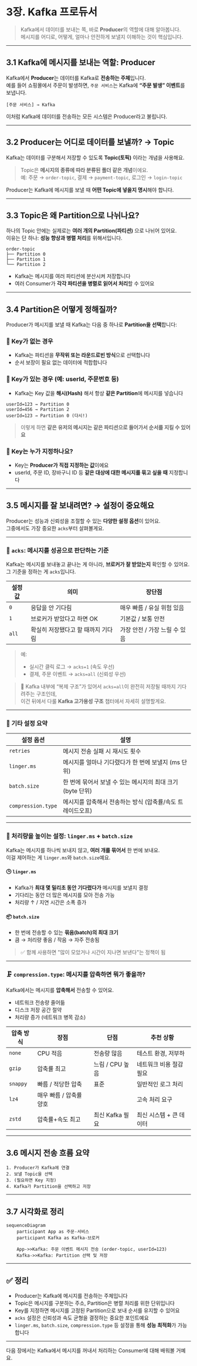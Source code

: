 # 3장. Kafka 프로듀서

> Kafka에서 데이터를 보내는 쪽, 바로 **Producer**의 역할에 대해 알아봅니다.  
> 메시지를 어디로, 어떻게, 얼마나 안전하게 보낼지 이해하는 것이 핵심입니다.

---

## 3.1 Kafka에 메시지를 보내는 역할: Producer

Kafka에서 **Producer**는 데이터를 Kafka로 **전송하는 주체**입니다.  
예를 들어 쇼핑몰에서 주문이 발생하면, `주문 서비스`는 Kafka에 **“주문 발생” 이벤트**를 보냅니다.

```
[주문 서비스] → Kafka
```

이처럼 Kafka에 데이터를 전송하는 모든 시스템은 Producer라고 불립니다.

---

## 3.2 Producer는 어디로 데이터를 보낼까? → Topic

Kafka는 데이터를 구분해서 저장할 수 있도록 **Topic(토픽)** 이라는 개념을 사용해요.

> Topic은 **메시지의 종류에 따라 분류된 폴더 같은 개념**이에요.  
> 예: 주문 → `order-topic`, 결제 → `payment-topic`, 로그인 → `login-topic`

Producer는 Kafka에 메시지를 보낼 때 **어떤 Topic에 넣을지 명시**해야 합니다.

---

## 3.3 Topic은 왜 Partition으로 나뉘나요?

하나의 Topic 안에는 실제로는 **여러 개의 Partition(파티션)** 으로 나뉘어 있어요.  
이유는 단 하나: **성능 향상과 병렬 처리**를 위해서입니다.

```
order-topic
├── Partition 0
├── Partition 1
└── Partition 2
```

- Kafka는 메시지를 여러 파티션에 분산시켜 저장합니다  
- 여러 Consumer가 **각각 파티션을 병렬로 읽어서 처리**할 수 있어요

---

## 3.4 Partition은 어떻게 정해질까?

Producer가 메시지를 보낼 때 Kafka는 다음 중 하나로 **Partition을 선택**합니다:

### 🔸 Key가 없는 경우
- Kafka는 파티션을 **무작위 또는 라운드로빈 방식**으로 선택합니다
- 순서 보장이 필요 없는 데이터에 적합합니다

### 🔸 Key가 있는 경우 (예: userId, 주문번호 등)
- Kafka는 Key 값을 **해시(Hash)** 해서 항상 **같은 Partition**에 메시지를 넣습니다

```
userId=123 → Partition 0  
userId=456 → Partition 2  
userId=123 → Partition 0 (다시!)
```

> 이렇게 하면 **같은 유저의 메시지는 같은 파티션으로 들어가서 순서를 지킬 수 있어요**

### 👀 Key는 누가 지정하나요?
- Key는 **Producer가 직접 지정하는 값**이에요
- userId, 주문 ID, 장바구니 ID 등 **같은 대상에 대한 메시지를 묶고 싶을 때** 지정합니다

---

## 3.5 메시지를 잘 보내려면? → 설정이 중요해요

Producer는 성능과 신뢰성을 조절할 수 있는 **다양한 설정 옵션**이 있어요.  
그중에서도 가장 중요한 `acks`부터 살펴볼게요.

---

### 📌 `acks`: 메시지를 성공으로 판단하는 기준

Kafka는 메시지를 보내놓고 끝나는 게 아니라, **브로커가 잘 받았는지** 확인할 수 있어요.  
그 기준을 정하는 게 `acks`입니다.

| 설정값 | 의미 | 장단점 |
|--------|------|--------|
| `0` | 응답을 안 기다림 | 매우 빠름 / 유실 위험 있음 |
| `1` | 브로커가 받았다고 하면 OK | 기본값 / 보통 안전 |
| `all` | 확실히 저장됐다고 할 때까지 기다림 | 가장 안전 / 가장 느릴 수 있음 |

> 예:  
> - 실시간 클릭 로그 → `acks=1` (속도 우선)  
> - 결제, 주문 이벤트 → `acks=all` (신뢰성 우선)

> 💬 Kafka 내부에 “복제 구조”가 있어서 `acks=all`이 완전히 저장될 때까지 기다려주는 구조인데,  
> 이건 뒤에서 다룰 **Kafka 고가용성 구조** 챕터에서 자세히 설명할게요.

---

### 🔧 기타 설정 요약

| 설정 옵션 | 설명 |
|-----------|------|
| `retries` | 메시지 전송 실패 시 재시도 횟수 |
| `linger.ms` | 메시지를 얼마나 기다렸다가 한 번에 보낼지 (ms 단위) |
| `batch.size` | 한 번에 묶어서 보낼 수 있는 메시지의 최대 크기 (byte 단위) |
| `compression.type` | 메시지를 압축해서 전송하는 방식 (압축률/속도 트레이드오프)

---

### 📌 처리량을 높이는 설정: `linger.ms` + `batch.size`

Kafka는 메시지를 하나씩 보내지 않고, **여러 개를 묶어서** 한 번에 보내요.  
이걸 제어하는 게 `linger.ms`와 `batch.size`예요.

#### 🕒 `linger.ms`

- Kafka가 **최대 몇 밀리초 동안 기다렸다가** 메시지를 보낼지 결정  
- 기다리는 동안 더 많은 메시지를 모아 전송 가능  
- 처리량 ↑ / 지연 시간은 소폭 증가

#### 📦 `batch.size`

- 한 번에 전송할 수 있는 **묶음(batch)의 최대 크기**  
- 큼 → 처리량 좋음 / 작음 → 자주 전송됨

> ✅ 함께 사용하면 "많이 모았거나 시간이 지나면 보낸다"는 정책이 됨

---

### 🗜️ `compression.type`: 메시지를 압축하면 뭐가 좋을까?

Kafka에서는 메시지를 **압축해서** 전송할 수 있어요.

- 네트워크 전송량 줄어듦  
- 디스크 저장 공간 절약  
- 처리량 증가 (네트워크 병목 감소)

| 압축 방식 | 장점 | 단점 | 추천 상황 |
|-----------|------|------|------------|
| `none` | CPU 적음 | 전송량 많음 | 테스트 환경, 저부하 |
| `gzip` | 압축률 최고 | 느림 / CPU 높음 | 네트워크 비용 절감 필요 |
| `snappy` | 빠름 / 적당한 압축 | 표준 | 일반적인 로그 처리 |
| `lz4` | 매우 빠름 / 압축률 양호 | | 고속 처리 요구 |
| `zstd` | 압축률+속도 최고 | 최신 Kafka 필요 | 최신 시스템 + 큰 데이터 |

---

## 3.6 메시지 전송 흐름 요약

```
1. Producer가 Kafka에 연결
2. 보낼 Topic을 선택
3. (필요하면 Key 지정)
4. Kafka가 Partition을 선택하고 저장
```

---

## 3.7 시각화로 정리

```mermaid
sequenceDiagram
    participant App as 주문-서비스
    participant Kafka as Kafka-브로커

    App->>Kafka: 주문 이벤트 메시지 전송 (order-topic, userId=123)
    Kafka->>Kafka: Partition 선택 및 저장
```

---

## ✅ 정리

- Producer는 Kafka에 메시지를 전송하는 주체입니다
- Topic은 메시지를 구분하는 주소, Partition은 병렬 처리를 위한 단위입니다
- Key를 지정하면 메시지를 고정된 Partition으로 보내 순서를 유지할 수 있어요
- `acks` 설정은 신뢰성과 속도 균형을 결정하는 중요한 포인트예요
- `linger.ms`, `batch.size`, `compression.type` 등 설정을 통해 **성능 최적화**가 가능합니다

---

다음 장에서는 Kafka에서 메시지를 꺼내서 처리하는 Consumer에 대해 배워볼 거예요.